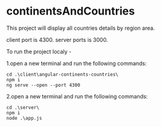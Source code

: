 # continentsAndCountries

This project will display all countries details by region area.

client port is 4300.
server ports is 3000.

To run the project localy -

1.open a new terminal and run the following commands:

    cd .\client\angular-continents-countries\
    npm i
    ng serve --open --port 4300

2.open a new terminal and run the following commands:

    cd .\server\
    npm i
    node .\app.js
